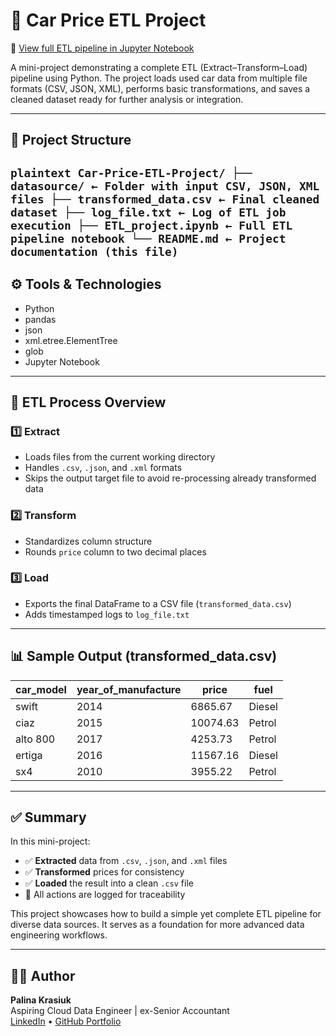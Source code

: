 # 🚗 Car Price ETL Project

📄 [View full ETL pipeline in Jupyter Notebook](https://github.com/CloudDataPalina/Car-Price-ETL-Project/blob/main/ETL_project.ipynb)

A mini-project demonstrating a complete ETL (Extract–Transform–Load) pipeline using Python. The project loads used car data from multiple file formats (CSV, JSON, XML), performs basic transformations, and saves a cleaned dataset ready for further analysis or integration.

---

## 📁 Project Structure

```plaintext Car-Price-ETL-Project/ ├── datasource/ ← Folder with input CSV, JSON, XML files ├── transformed_data.csv ← Final cleaned dataset ├── log_file.txt ← Log of ETL job execution ├── ETL_project.ipynb ← Full ETL pipeline notebook └── README.md ← Project documentation (this file) ``` 
---

## ⚙️ Tools & Technologies

- Python  
- pandas  
- json  
- xml.etree.ElementTree  
- glob  
- Jupyter Notebook  

---

## 🔄 ETL Process Overview

### 1️⃣ Extract
- Loads files from the current working directory  
- Handles `.csv`, `.json`, and `.xml` formats  
- Skips the output target file to avoid re-processing already transformed data

### 2️⃣ Transform
- Standardizes column structure
- Rounds `price` column to two decimal places

### 3️⃣ Load
- Exports the final DataFrame to a CSV file (`transformed_data.csv`)
- Adds timestamped logs to `log_file.txt`

---

## 📊 Sample Output (transformed_data.csv)

| car_model   | year_of_manufacture | price    | fuel   |
|-------------|---------------------|----------|--------|
| swift       | 2014                | 6865.67  | Diesel |
| ciaz        | 2015                | 10074.63 | Petrol |
| alto 800    | 2017                | 4253.73  | Petrol |
| ertiga      | 2016                | 11567.16 | Diesel |
| sx4         | 2010                | 3955.22  | Petrol |

---

## ✅ Summary

In this mini-project:

- ✅ **Extracted** data from `.csv`, `.json`, and `.xml` files  
- ✅ **Transformed** prices for consistency  
- ✅ **Loaded** the result into a clean `.csv` file  
- 🧾 All actions are logged for traceability

This project showcases how to build a simple yet complete ETL pipeline for diverse data sources. It serves as a foundation for more advanced data engineering workflows.

---

## 👩‍💻 Author

**Palina Krasiuk**  
Aspiring Cloud Data Engineer | ex-Senior Accountant  
[LinkedIn](https://www.linkedin.com/in/palina-krasiuk-954404372/) • [GitHub Portfolio](https://github.com/CloudDataPalina)

